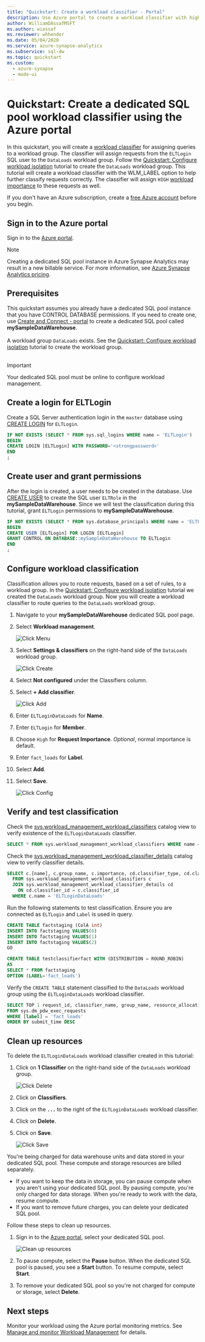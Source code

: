 ```yaml
---
title: "Quickstart: Create a workload classifier - Portal"
description: Use Azure portal to create a workload classifier with high importance.
author: WilliamDAssafMSFT
ms.author: wiassaf
ms.reviewer: whhender
ms.date: 05/04/2020
ms.service: azure-synapse-analytics
ms.subservice: sql-dw
ms.topic: quickstart
ms.custom:
  - azure-synapse
  - mode-ui
---
```


# Quickstart: Create a dedicated SQL pool workload classifier using the Azure portal

In this quickstart, you will create a [workload classifier](sql-data-warehouse-workload-classification.md) for assigning queries to a workload group.  The classifier will assign requests from the `ELTLogin` SQL user to the `DataLoads` workload group.   Follow the [Quickstart: Configure workload isolation](quickstart-configure-workload-isolation-portal.md) tutorial to create the `DataLoads` workload group.  This tutorial will create a workload classifier with the WLM_LABEL option to help further classify requests correctly.  The classifier will assign `HIGH` [workload importance](sql-data-warehouse-workload-importance.md) to these requests as well.


If you don't have an Azure subscription, create a [free Azure account](https://azure.microsoft.com/free/) before you begin.


## Sign in to the Azure portal

Sign in to the [Azure portal](https://portal.azure.com/).

> [!NOTE]
> Creating a dedicated SQL pool instance in Azure Synapse Analytics may result in a new billable service.  For more information, see [Azure Synapse Analytics pricing](https://azure.microsoft.com/pricing/details/sql-data-warehouse/).

## Prerequisites

This quickstart assumes you already have a dedicated SQL pool instance that you have CONTROL DATABASE permissions. If you need to create one, use [Create and Connect - portal](create-data-warehouse-portal.md) to create a dedicated SQL pool called **mySampleDataWarehouse**.
<br><br>
A workload group `DataLoads` exists.  See the [Quickstart: Configure workload isolation](quickstart-configure-workload-isolation-portal.md) tutorial to create the workload group.
<br><br>
>[!IMPORTANT] 
>Your dedicated SQL pool must be online to configure workload management. 


## Create a login for ELTLogin

Create a SQL Server authentication login in the `master` database using [CREATE LOGIN](/sql/t-sql/statements/create-login-transact-sql?toc=/azure/synapse-analytics/sql-data-warehouse/toc.json&bc=/azure/synapse-analytics/sql-data-warehouse/breadcrumb/toc.json&view=azure-sqldw-latest&preserve-view=true) for `ELTLogin`.

```sql
IF NOT EXISTS (SELECT * FROM sys.sql_logins WHERE name = 'ELTLogin')
BEGIN
CREATE LOGIN [ELTLogin] WITH PASSWORD='<strongpassword>'
END
;
```

## Create user and grant permissions

After the login is created, a user needs to be created in the database.  Use [CREATE USER](/sql/t-sql/statements/create-user-transact-sql?toc=/azure/synapse-analytics/sql-data-warehouse/toc.json&bc=/azure/synapse-analytics/sql-data-warehouse/breadcrumb/toc.json&view=azure-sqldw-latest&preserve-view=true) to create the SQL user `ELTRole` in the **mySampleDataWarehouse**.  Since we will test the classification during this tutorial, grant `ELTLogin` permissions to **mySampleDataWarehouse**. 

```sql
IF NOT EXISTS (SELECT * FROM sys.database_principals WHERE name = 'ELTLogin')
BEGIN
CREATE USER [ELTLogin] FOR LOGIN [ELTLogin]
GRANT CONTROL ON DATABASE::mySampleDataWarehouse TO ELTLogin 
END
;
```

## Configure workload classification
Classification allows you to route requests, based on a set of rules, to a workload group.  In the [Quickstart: Configure workload isolation](quickstart-configure-workload-isolation-portal.md) tutorial we created the `DataLoads` workload group.  Now you will create a workload classifier to route queries to the `DataLoads` workload group.


1.	Navigate to your **mySampleDataWarehouse** dedicated SQL pool page.
3.	Select **Workload management**.

    ![Click Menu](./media/quickstart-create-a-workload-classifier-portal/menu.png)

4.	Select **Settings & classifiers** on the right-hand side of the `DataLoads` workload group.

    ![Click Create](./media/quickstart-create-a-workload-classifier-portal/settings-classifiers.png)

5. Select  **Not configured** under the Classifiers column.
6. Select **+ Add classifier**.

    ![Click Add](./media/quickstart-create-a-workload-classifier-portal/add-wc.png)

7.	Enter `ELTLoginDataLoads` for **Name**.
8.	Enter `ELTLogin` for **Member**.
9.	Choose `High` for **Request Importance**.  *Optional*, normal importance is default.
10.	Enter `fact_loads` for **Label**.
11.	Select **Add**.
12.	Select **Save**.

    ![Click Config](./media/quickstart-create-a-workload-classifier-portal/config-wc.png)

## Verify and test classification
Check the [sys.workload_management_workload_classifiers](/sql/relational-databases/system-catalog-views/sys-workload-management-workload-classifiers-transact-sql?view=azure-sqldw-latest&preserve-view=true)
catalog view to verify existence of the `ELTLoginDataLoads` classifier.

```sql
SELECT * FROM sys.workload_management_workload_classifiers WHERE name = 'ELTLoginDataLoads'
```

Check the [sys.workload_management_workload_classifier_details](/sql/relational-databases/system-catalog-views/sys-workload-management-workload-classifier-details-transact-sql?view=azure-sqldw-latest&preserve-view=true) catalog view to verify classifier details.

```sql
SELECT c.[name], c.group_name, c.importance, cd.classifier_type, cd.classifier_value
  FROM sys.workload_management_workload_classifiers c
  JOIN sys.workload_management_workload_classifier_details cd
    ON cd.classifier_id = c.classifier_id
  WHERE c.name = 'ELTLoginDataLoads'
```

Run the following statements to test classification.  Ensure you are connected as ``ELTLogin`` and ``Label`` is used in query.
```sql
CREATE TABLE factstaging (ColA int)
INSERT INTO factstaging VALUES(0)
INSERT INTO factstaging VALUES(1)
INSERT INTO factstaging VALUES(2)
GO

CREATE TABLE testclassifierfact WITH (DISTRIBUTION = ROUND_ROBIN)
AS
SELECT * FROM factstaging
OPTION (LABEL='fact_loads')
```

Verify the `CREATE TABLE` statement classified to the `DataLoads` workload group using the `ELTLoginDataLoads` workload classifier.
```sql 
SELECT TOP 1 request_id, classifier_name, group_name, resource_allocation_percentage, submit_time, [status], [label], command 
FROM sys.dm_pdw_exec_requests 
WHERE [label] = 'fact_loads'
ORDER BY submit_time DESC
```

## Clean up resources

To delete the `ELTLoginDataLoads` workload classifier created in this tutorial:

1. Click on **1 Classifier** on the right-hand side of the `DataLoads` workload group.

    ![Click Delete](./media/quickstart-create-a-workload-classifier-portal/delete-wc.png)

2. Click on **Classifiers**.
3. Click on the **`...`** to the right of the `ELTLoginDataLoads` workload classifier.
4. Click on **Delete**.
5. Click on **Save**.

    ![Click Save](./media/quickstart-create-a-workload-classifier-portal/delete-save-wc.png)

You're being charged for data warehouse units and data stored in your dedicated SQL pool. These compute and storage resources are billed separately.

- If you want to keep the data in storage, you can pause compute when you aren't using your dedicated SQL pool. By pausing compute, you're only charged for data storage. When you're ready to work with the data, resume compute.
- If you want to remove future charges, you can delete your dedicated SQL pool.

Follow these steps to clean up resources.

1. Sign in to the [Azure portal](https://portal.azure.com), select your dedicated SQL pool.

    ![Clean up resources](./media/load-data-from-azure-blob-storage-using-polybase/clean-up-resources.png)

2. To pause compute, select the **Pause** button. When the dedicated SQL pool is paused, you see a **Start** button.  To resume compute, select **Start**.

3. To remove your dedicated SQL pool so you're not charged for compute or storage, select **Delete**.

## Next steps

Monitor your workload using the Azure portal monitoring metrics.  See [Manage and monitor Workload Management](sql-data-warehouse-how-to-manage-and-monitor-workload-importance.md) for details.
